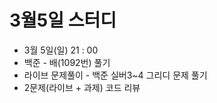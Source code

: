 # 3월5일 스터디

* 3월 5일(일) 21 : 00
* 백준 - 배(1092번) 풀기
* 라이브 문제풀이 - 백준 실버3~4 그리디 문제 풀기
* 2문제(라이브 + 과제) 코드 리뷰